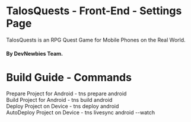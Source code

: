 # TalosQuests - Front-End - Settings Page
TalosQuests is an RPG Quest Game for Mobile Phones on the Real World.

#### By DevNewbies Team.


# Build Guide - Commands
Prepare Project for Android - tns prepare android <br />
Build Project for Android - tns build android <br />
Deploy Project on Device - tns deploy android <br />
AutoDeploy Project on Device - tns livesync android --watch